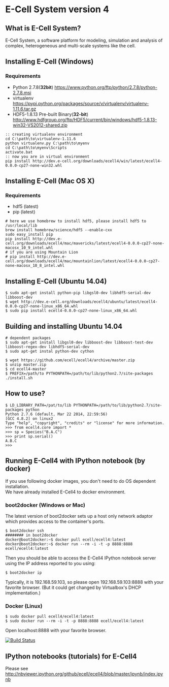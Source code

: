 # E-Cell System version 4 

## What is E-Cell System?

E-Cell System, a software platform for modeling, simulation and analysis of complex, heterogeneous and multi-scale systems like the cell.

## Installing E-Cell (Windows)

### Requirements

- Python 2.7.8(**32bit**) https://www.python.org/ftp/python/2.7.8/python-2.7.8.msi
- virtualenv https://pypi.python.org/packages/source/v/virtualenv/virtualenv-1.11.6.tar.gz
- HDF5-1.8.13 Pre-built Binary(**32-bit**) http://www.hdfgroup.org/ftp/HDF5/current/bin/windows/hdf5-1.8.13-win32-VS2012-shared.zip

```
:: creating virtualenv environment
cd C:\path\to\virtualenv-1.11.6 
python virtualenv.py C:\path\to\myenv
cd C:\path\to\myenv\Scripts
activate.bat
:: now you are in virtual environment
pip install http://dev.e-cell.org/downloads/ecell4/win/latest/ecell4-0.0.0-cp27-none-win32.whl
```

## Installing E-Cell (Mac OS X)

### Requirements

- hdf5 (latest)
- pip (latest)

```shell
# here we use homebrew to install hdf5, please install hdf5 to /usr/local/lib
brew install homebrew/science/hdf5 --enable-cxx
sudo easy_install pip
pip install http://dev.e-cell.org/downloads/ecell4/mac/mavericks/latest/ecell4-0.0.0-cp27-none-macosx_10_9_intel.whl
# if you are using Mountain Lion
# pip install http://dev.e-cell.org/downloads/ecell4/mac/mountainlion/latest/ecell4-0.0.0-cp27-none-macosx_10_8_intel.whl
```

## Installing E-Cell (Ubuntu 14.04)

```shell
$ sudo apt-get install python-pip libgsl0-dev libhdf5-serial-dev libboost-dev
$ wget http://dev.e-cell.org/downloads/ecell4/ubuntu/latest/ecell4-0.0.0-cp27-none-linux_x86_64.whl
$ sudo pip install ecell4-0.0.0-cp27-none-linux_x86_64.whl
```

## Building and installing Ubuntu 14.04

```shell
# dependent packages
$ sudo apt-get install libgsl0-dev libboost-dev libboost-test-dev libboost-regex-dev libhdf5-serial-dev
$ sudo apt-get instal python-dev cython

$ wget https://github.com/ecell/ecell4/archive/master.zip   
$ unzip master.zip
$ cd ecell4-master
$ PREFIX=/path/to PYTHONPATH=/path/to/lib/python2.7/site-packages ./install.sh
```

## How to use?

```
$ LD_LIBRARY_PATH=/pat/to/lib PYTHONPATH=/path/to/lib/python2.7/site-packages python
Python 2.7.6 (default, Mar 22 2014, 22:59:56) 
[GCC 4.8.2] on linux2
Type "help", "copyright", "credits" or "license" for more information.
>>> from ecell4.core import *
>>> sp = Species("B.A.C")
>>> print sp.serial()
A.B.C
>>> 
```

## Running E-Cell4 with IPython notebook (by docker)

If you use following docker images, you don't need to do OS dependent installation.  
We have already installed E-Cell4 to docker environment.

### boot2docker (Windows or Mac)

The latest version of boot2docker sets up a host only network adaptor which provides access to the container's ports.

```shell
$ boot2docker ssh
######## in boot2docker
docker@boot2docker:~$ docker pull ecell/ecell4:latest
docker@boot2docker:~$ docker run --rm -i -t -p 8888:8888 ecell/ecell4:latest
```

Then you should be able to access the E-Cell4 IPython notebook server using the IP address reported to you using:

```shell
$ boot2docker ip
```

Typically, it is 192.168.59.103, so please open 192.168.59.103:8888 with your favorite browser.
(But it could get changed by Virtualbox's DHCP implementation.)

### Docker (Linux)

```shell
$ sudo docker pull ecell4/ecell4:latest
$ sudo docker run --rm -i -t -p 8888:8888 ecell/ecell4:latest
```

Open localhost:8888 with your favorite browser.


[![Build Status](https://travis-ci.org/ecell/ecell4.svg?branch=master)](https://travis-ci.org/ecell/ecell4)


## IPython notebooks (tutorials) for E-Cell4

Please see http://nbviewer.ipython.org/github/ecell/ecell4/blob/master/ipynb/index.ipynb
